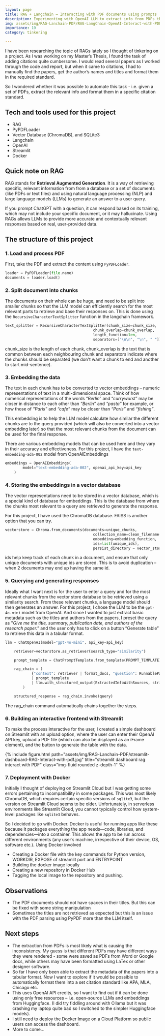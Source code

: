 ```yaml
---
layout: page
title: RAG + Langchain – Interacting with PDF documents using prompts 
description: Experimenting with OpenAI LLM to extract info from PDFs through prompts
img: assets/img/RAG-Lanchain-PDF/RAG-LangChain-OpenAI-Interact-with-PDF.jpg 
importance: 10 
category: tinkering  

---
```


I have been researching the topic of RAGs lately so I thought of tinkering on a project. As I was working on my Master’s Thesis, I found the task of adding citations quite cumbersome. I would read several papers as I worked through the code and report, but when it came to citations, I had to manually find the papers, get the author’s names and titles and format them in the required standard. 

So I wondered whether it was possible to automate this task - i.e. given a set of PDFs, extract the relevant info and format them in a specific citation standard.

## **Tech and tools used for this project**

- RAG
- PyPDFLoader
- Vector Database (ChromaDB), and SQLite3
- Langchain
- OpenAI
- Streamlit
- Docker

## **Quick note on RAG**

RAG stands for **Retrieval Augmented Generation**. It is a way of retrieving specific, relevant information from  from a database or a set of documents (like PDFs or text files) and using natural language processing (NLP) and large language models (LLMs) to generate an answer to a user query. 

If you prompt ChatGPT with a question, it can respond based on its training, which may not include your specific document, or it may hallucinate. Using RAGs allows LLMs to provide more accurate and contextually relevant responses based on real, user-provided data.
 

## **The structure of this project**


### 1. Load and process PDF

First, take the PDF and extract the content using `PyPDFLoader`. 

```python
loader = PyPDFLoader(file.name)
documents = loader.load()
```

###  2. Split document into chunks 

The documents on their whole can be huge, and need to be split into smaller chunks so that the LLM model can efficiently search for the most relevant parts to retrieve and base their responses on. This is done using the `RecursiveCharacterTextSplitter` function in the langchain framework. 

```python
text_splitter = RecursiveCharacterTextSplitter(chunk_size=chunk_size,
                                        chunk_overlap=chunk_overlap,
                                        length_function=len,
                                        separators=["\n\n", "\n", " "])

```

chunk_size is the length of each chunk, chunk_overlap is the text that is common between each neighbouring chunk and separators indicate where the chunks should be separated (we don't want a chunk to end and another to start mid-sentence).


###  3. Embedding the data

The text in each chunk has to be converted to vector embeddings – numeric representations of text in a multi-dimensional space. Think of how numerical representations of the words “*Berlin*” and “*currywurst*” may be closer in distance to each other than *“Berlin”* and *“pasta”* for example, or how those of *“Paris”* and *“cafe”* may be closer than *“Paris”* and *“fishing”*. 

This embedding is to help the LLM model calculate how similar the different chunks are to the query provided (which will also be converted into a vector embedding later) so that the most relevant chunks from the document can be used for the final response.

There are various embedding models that can be used here and they vary in their accuracy and effectiveness. For this project, I have the `text-embedding-ada-002` model from OpenAIEmbeddings

```python
embeddings = OpenAIEmbeddings(
        model="text-embedding-ada-002", openai_api_key=api_key
    )
```

### 4. Storing the embeddings in a vector database

The vector representations need to be stored in a vector database, which is a special kind of database for embeddings. This is the database from where the chunks most relevant to a query are retrieved to generate the response.

For this project, I have used the ChromaDB database. FAISS is another option that you can try.

```python
vectorstore = Chroma.from_documents(documents=unique_chunks, 
                                        collection_name=clean_filename(file_name),
                                        embedding=embedding_function, 
                                        ids=list(unique_ids), 
                                        persist_directory = vector_store_path)

```

ids help keep track of each chunk in a document, and ensure that only unique documents with unique ids are stored. This is to avoid duplication – when 2 documents may end up having the same id. 


### 5. Querying and generating responses

Ideally what I want next is for the user to enter a query and for the most relevant chunks from the vector store database to be retrieved using a similarity search. From these relevant chunks, a language model should then generates an answer. For this project, I chose the LLM to be the `gpt-4o-mini` model from OpenAI.  And since I wanted to just extract basic metadata such as the titles and authors from the papers, I preset the query as "*Give me the title, summary, publication date, and authors of the research paper.*” and the user only has to click on a button “Generate table” to retrieve this data in a tabular format. 

```python
llm = ChatOpenAI(model="gpt-4o-mini", api_key=api_key)

    retriever=vectorstore.as_retriever(search_type="similarity")

    prompt_template = ChatPromptTemplate.from_template(PROMPT_TEMPLATE)

    rag_chain = (
            {"context": retriever | format_docs, "question": RunnablePassthrough()}
            | prompt_template
            | llm.with_structured_output(ExtractedInfoWithSources, strict=True)
        )

    structured_response = rag_chain.invoke(query)
```
The rag_chain command automatically chains together the steps.

### 6. Building an interactive frontend with Streamlit

To make the process interactive for the user, I created a simple dashboard on Streamlit with an upload option, where the user can enter their OpenAI API key, upload a PDF file (which can also be displayed as an iFrame element), and the button to generate the table with the data. 

<div class="row">
    <div class="col-sm mt-3 mt-md-0">
        {% include figure.html path="assets/img/RAG-Lanchain-PDF/streamlit-dashboard-RAG-Interact-with-pdf.jpg" title="streamlit dashboard rag interact with PDF" class="img-fluid rounded z-depth-1" %}
    </div>
</div>


### 7. Deployment with Docker

Initially I thought of deploying on Streamlit Cloud but I was getting some errors pertaining to incompatibility in some packages. This was most likely ChromaDB, which requires certain specific versions of  `sqlite3`, but the version on Streamlit Cloud seems to be older. Unfortunately, in serverless environments like Streamlit Cloud, you cannot typically control how system-level packages like `sqlite3` behaves.

So I decided to go with Docker. Docker is useful for running apps like these because it packages everything the app needs—code, libraries, and dependencies—into a container. This allows the app to be run across different environments (any user’s machine, irrespective of their device, OS, software etc.). Using Docker involved 

- Creating a Docker file with the key commands for Python version, WORKDIR, EXPOSE of streamlit port and ENTRYPOINT
- Building the docker image locally
- Creating a new repository in Docker Hub
- Tagging the local image to the repository and pushing.


##  **Observations**

- The PDF documents should not have spaces in their titles. But this can be fixed with some string manipulation
- Sometimes the titles are not retrieved as expected but this is an issue with the PDF parsing using PyPDF more than the LLM itself.

##  **Next steps**

- The extraction from PDFs is most likely what is causing the inconsistency. My guess is that different PDFs may have different ways they were rendered - some were saved as PDFs from Word or Google docs, while others may have been formatted using LaTex or other designer software.
- So far I have only been able to extract the metadata of the papers into a tabular format. Now I want to explore if it would be possible to automatically format them into a set citation standard like APA, MLA, Chicago etc.
- This uses OpenAI API credits, so I want to find out if it can be done using only free resources – i.e. open-source LLMs and embeddings from Huggingface. (I did try fiddling around with Ollama but it was crashing my laptop quite bad so I switched to the simpler Huggingface models).
- I still need to deploy the Docker Image on a Cloud Platform so public users can access the dashboard.
- More to come...